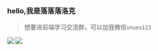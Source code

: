### hello,我是落落落洛克

> 想要进前端学习交流群，可以加我微信`vnues123`

<div>
   <a href="https://github.com/anuraghazra/github-readme-stats">
     <img align="left" src="https://github-readme-stats.vercel.app/api/top-langs/?username=vnues&theme=dracula&hide=html,shell">
   </a>
    <a href="https://github.com/anuraghazra/github-readme-stats">
     <img align="left" src="https://github-readme-stats.vercel.app/api?username=vnues&show_icons=true&theme=dracula&line_height=33">
    </a>
</div>
